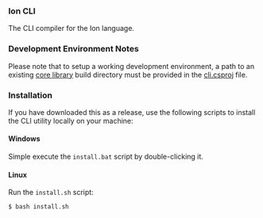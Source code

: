 ### Ion CLI

The CLI compiler for the Ion language.

### Development Environment Notes

Please note that to setup a working development environment, a path to an existing [core library](https://github.com/IonLanguage/Ion) build directory must be provided in the [cli.csproj](https://github.com/IonLanguage/Ion/cli/blob/5a577626af24a43f090903da00b05b7ca7b9876e/cli.csproj#L9) file.

### Installation

If you have downloaded this as a release, use the following scripts to install the CLI utility locally on your machine:

#### Windows

Simple execute the `install.bat` script by double-clicking it.

#### Linux

Run the `install.sh` script:

```shell
$ bash install.sh
```

